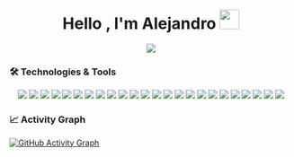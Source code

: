 <h1 align="center">Hello , I'm Alejandro <a href="#"><img src="https://media.giphy.com/media/hvRJCLFzcasrR4ia7z/giphy.gif" width="35"></a></h1>
<p align="center">
  <a href="#"><img src="https://readme-typing-svg.herokuapp.com?font=Time+New+Roman&color=%23C8BE25&size=25&center=true&vCenter=true&width=600&height=100&lines=Software+Engineer+@amvsoft.tech;Computer+Science;Competitive+Programmer;Always+learning+new+things;PHP+Laravel+developer;from+Peru+🇵🇪"></a>
</p>

### 🛠️ Technologies & Tools
<p align="center">
  <!-- Lenguajes -->
  <a href="#"><img src="https://img.shields.io/badge/-PHP-7a86b8?style=for-the-badge&logo=php&logoColor=white"></a>
  <a href="#"><img src="https://img.shields.io/badge/Perl-39457E?style=for-the-badge&logo=perl&logoColor=white"></a>
  <a href="#"><img src="https://img.shields.io/badge/python-3670A0?style=for-the-badge&logo=python&logoColor=ffdd54"></a>
  <a href="#"><img src="https://img.shields.io/badge/JavaScript-F7DF1E?style=for-the-badge&logo=javascript&logoColor=white"></a>
  <a href="#"><img src="https://img.shields.io/badge/C-00599C?style=for-the-badge&logo=c&logoColor=white"></a>
  <a href="#"><img src="https://img.shields.io/badge/Shell_Script-121011?style=for-the-badge&logo=gnu-bash&logoColor=white"></a>
  <a href="#"><img src="https://img.shields.io/badge/Laravel-f9322c?style=for-the-badge&logo=laravel&logoColor=white"></a>
  <a href="#"><img src="https://img.shields.io/badge/Livewire-fb70a9?style=for-the-badge&logo=livewire&logoColor=white"></a>
  <a href="#"><img src="https://img.shields.io/badge/Vue.js-35495E?style=for-the-badge&logo=vue.js&logoColor=4FC08D"></a>
  <a href="#"><img src="https://img.shields.io/badge/AlpineJs-77c1d2?style=for-the-badge&logo=javascript&logoColor=white"></a>
  <a href="#"><img src="https://img.shields.io/badge/MySQL-3e6e93?style=for-the-badge&logo=mysql&logoColor=white"></a>
  <a href="#"><img src="https://img.shields.io/badge/PostgreSQL-316192?style=for-the-badge&logo=postgresql&logoColor=white"></a>
  <a href="#"><img src="https://img.shields.io/badge/SQLite-07405E?style=for-the-badge&logo=sqlite&logoColor=white"></a>
  <a href="#"><img src="https://img.shields.io/badge/TailwindCss-38bdf8?style=for-the-badge&logo=tailwindcss&logoColor=white"></a>
  <a href="#"><img src="https://img.shields.io/badge/styled--components-DB7093?style=for-the-badge&logo=styled-components&logoColor=white"></a>
  <a href="#"><img src="https://img.shields.io/badge/Filament-eab308?style=for-the-badge&logo=laravel&logoColor=white"></a>
  <a href="#"><img src="https://img.shields.io/badge/Asterisk-f6772f?style=for-the-badge&logo=php&logoColor=white"></a>
  <a href="#"><img src="https://img.shields.io/badge/-Arduino-00979D?style=for-the-badge&logo=Arduino&logoColor=white"></a>
  <a href="#"><img src="https://img.shields.io/badge/Markdown-000000?style=for-the-badge&logo=markdown&logoColor=white"></a>
  <a href="#"><img src="https://img.shields.io/badge/jira-%230A0FFF.svg?style=for-the-badge&logo=jira&logoColor=white"></a>
  <a href="#"><img src="https://img.shields.io/badge/Talend-FF6D70?style=for-the-badge&logo=Talend&logoColor=white"></a>
  <a href="#"><img src="https://img.shields.io/badge/dialogflow-FF9800?style=for-the-badge&logo=dialogflow&logoColor=white"></a>
  <a href="#"><img src="https://img.shields.io/badge/Digital_Ocean-0080FF?style=for-the-badge&logo=DigitalOcean&logoColor=white"></a>
  <a href="#"><img src="https://img.shields.io/badge/json%20web%20tokens-323330?style=for-the-badge&logo=json-web-tokens&logoColor=pink"></a>
</p>

### 📈 Activity Graph
<a href="#gh-dark-mode-only">
    <img src="https://github-readme-activity-graph.vercel.app/graph?username=phpeitor&theme=github-dark&point=00000000&radius=16#gh-dark-mode-only" alt="GitHub Activity Graph">
</a>
